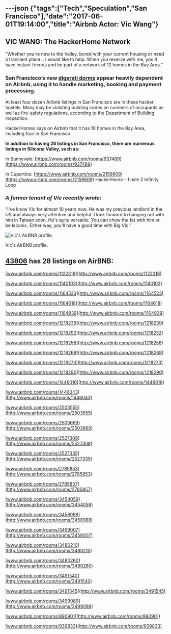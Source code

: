 ---json
{"tags":["Tech","Speculation","San Francisco"],"date":"2017-06-01T19:14:00","title":"Airbnb Actor: Vic Wang"}
---

**VIC WANG**: The HackerHome Network
------------------------------------

“Whether you're new to the Valley, bored with your current housing or need a transient place... I would like to help. When you reserve with me, you'll have instant friends and be part of a network of 12 homes in the Bay Area.”

### San Francisco’s new [digerati dorms](https://www.facebook.com/groups/hackerhome/) appear heavily dependent on Airbnb, using it to handle marketing, booking and payment processing.

At least four dozen Airbnb listings in San Francisco are in these hacker hostels. Many may be violating building codes on numbers of occupants as well as fire-safety regulations, according to the Department of Building Inspection.

HackerHomes says on Airbnb that it has 10 homes in the Bay Area, including four in San Francisco.

**In addition to having 28 listings in San Francisco, there are numerous listings in Silicone Valley, such as:**

In Sunnyvale: [https://www.airbnb.com/rooms/937489](https://www.airbnb.com/rooms/937489)

In Cupertino: [https://www.airbnb.com/rooms/2159609](https://www.airbnb.com/rooms/2159609) HackerHome - 1 mile 2 Infinity Loop

### _A former tenant of Vic recently wrote:_

“I've know Vic for almost 10 years now. He was my previous landlord in the US and always very attentive and helpful. I look forward to hanging out with him in Taiwan soon. He's quite versatile. You can chew the fat with him or be laconic. Either way, you'll have a good time with Big Vic.”

![Vic's AirBNB profile.](https://images.squarespace-cdn.com/content/v1/52b7d7a6e4b0b3e376ac8ea2/1412323150505-X1EB3URLQ808J05IECZY/ke17ZwdGBToddI8pDm48kDr5BGBu53ID_d_N1WY6CsJZw-zPPgdn4jUwVcJE1ZvWQUxwkmyExglNqGp0IvTJZUJFbgE-7XRK3dMEBRBhUpy74VfIf2cE1CQmbywti6nEkgxJT8B1xTZ9_qyGzQTH4uzSBs1mMCpW5Nz_koEyXBw/Vic+Yang)

Vic's AirBNB profile.

[43806](http://www.airbnb.com/users/show/43806) has 28 listings on AirBNB:
--------------------------------------------------------------------------

[www.airbnb.com/rooms/1122318](http://www.airbnb.com/rooms/1122318)

 [www.airbnb.com/rooms/1140103](http://www.airbnb.com/rooms/1140103)

 [www.airbnb.com/rooms/1164523](http://www.airbnb.com/rooms/1164523)

[www.airbnb.com/rooms/1164618](http://www.airbnb.com/rooms/1164618)

 [www.airbnb.com/rooms/1164939](http://www.airbnb.com/rooms/1164939)

 [www.airbnb.com/rooms/1218239](http://www.airbnb.com/rooms/1218239)

[www.airbnb.com/rooms/1218252](http://www.airbnb.com/rooms/1218252)

 [www.airbnb.com/rooms/1218258](http://www.airbnb.com/rooms/1218258)

 [www.airbnb.com/rooms/1218268](http://www.airbnb.com/rooms/1218268)

[www.airbnb.com/rooms/1218273](http://www.airbnb.com/rooms/1218273)

 [www.airbnb.com/rooms/1218290](http://www.airbnb.com/rooms/1218290)

 [www.airbnb.com/rooms/1446016](http://www.airbnb.com/rooms/1446016)

[www.airbnb.com/rooms/1446043](http://www.airbnb.com/rooms/1446043)

 [www.airbnb.com/rooms/2503555](http://www.airbnb.com/rooms/2503555)

 [www.airbnb.com/rooms/2503669](http://www.airbnb.com/rooms/2503669)

 [www.airbnb.com/rooms/2527308](http://www.airbnb.com/rooms/2527308)

 [www.airbnb.com/rooms/2527335](http://www.airbnb.com/rooms/2527335)

 [www.airbnb.com/rooms/2785853](http://www.airbnb.com/rooms/2785853)

 [www.airbnb.com/rooms/2785857](http://www.airbnb.com/rooms/2785857)

 [www.airbnb.com/rooms/3454059](http://www.airbnb.com/rooms/3454059)

 [www.airbnb.com/rooms/3458988](http://www.airbnb.com/rooms/3458988)

[www.airbnb.com/rooms/3459007](http://www.airbnb.com/rooms/3459007)

 [www.airbnb.com/rooms/3480210](http://www.airbnb.com/rooms/3480210)

 [www.airbnb.com/rooms/3480260](http://www.airbnb.com/rooms/3480260)

 [www.airbnb.com/rooms/3491540](http://www.airbnb.com/rooms/3491540)

 [www.airbnb.com/rooms/3491545](http://www.airbnb.com/rooms/3491545)

 [www.airbnb.com/rooms/3499089](http://www.airbnb.com/rooms/3499089)

 [www.airbnb.com/rooms/890901](http://www.airbnb.com/rooms/890901)

 [www.airbnb.com/rooms/939833](http://www.airbnb.com/rooms/939833)